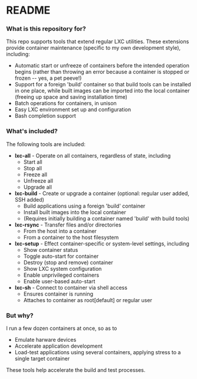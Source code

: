 # README #

### What is this repository for? ###

This repo supports tools that extend regular LXC utilities.  These extensions provide container maintenance (specific to my own development style), including:

* Automatic start or unfreeze of containers before the intended operation begins (rather than throwing an error because a container is stopped or frozen -- yes, a pet peeve!)
* Support for a foreign 'build' container so that build tools can be installed in one place, while built images can be imported into the local container (freeing up space and saving installation time)
* Batch operations for containers, in unison
* Easy LXC environment set up and configuration
* Bash completion support

### What's included? ###

The following tools are included:

* **lxc-all** - Operate on all containers, regardless of state, including
    * Start all
    * Stop all
    * Freeze all
    * Unfreeze all
    * Upgrade all
* **lxc-build** - Create or upgrade a container (optional: regular user added, SSH added)
    * Build applications using a foreign 'build' container
    * Install built images into the local container
    * (Requires initially building a container named 'build' with build tools)
* **lxc-rsync** - Transfer files and/or directories
    * From the host into a container
    * From a container to the host filesystem
* **lxc-setup** - Effect container-specific or system-level settings, including
    * Show container status
    * Toggle auto-start for container
    * Destroy (stop and remove) container
    * Show LXC system configuration
    * Enable unprivileged containers
    * Enable user-based auto-start
* **lxc-sh** - Connect to container via shell access
    * Ensures container is running
    * Attaches to container as root[default] or regular user

### But why? ###

I run a few dozen containers at once, so as to

* Emulate harware devices
* Accelerate application development
* Load-test applications using several containers, applying stress to a single target container

These tools help accelerate the build and test processes.

